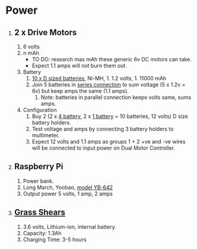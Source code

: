 # Power
1. ## 2 x Drive Motors
	1. 6 volts
	1. n mAh
		* TO DO: research max mAh these generic 6v DC motors can take. 
		* Expect 1.1 amps will not burn them out.
	1. Battery
		1. [10 x D sized batteries](http://www.ebay.com.au/itm/10-pcs-D-11000mAh-Ni-Mh-1-2V-rechargeable-battery-RED-/170712880328?hash=item27bf47d4c8), Ni-MH, 1. 1.2 volts, 1. 11000 mAh
		1. Join 5 batteries in [series connection](http://www.dcbattery.com/faq.html#6) to sum voltage (5 x 1.2v = 6v) but keep amps the same (1.1 amps).
			1. Note: batteries in parallel connection keeps volts same, sums amps.
	1. Configuration
		1. Buy 2 (2 x [4 battery](http://www.ebay.com.au/itm/4-D-Battery-Holder-/131004784066?hash=item1e807e5dc2), 2 x [1 battery](http://www.ebay.com.au/itm/Plastic-Battery-Holder-for-1-D-Size-battery-/121183779623?hash=item1c371dbb27) = 10 batteries, 12 volts) D size battery holders.
		1. Test voltage and amps by connecting 3 battery holders to multimeter.
		1. Expect 12 volts and 1.1 amps as groups 1 + 2 +ve and -ve wires will be connected to input power on Dual Motor Controller.
1. ## Raspberry Pi
	1. Power bank.
	1. Long March, Yoobao, [model YB-642](http://www.yoobao.com/en/product.asp?a_id=295&b_id=143)
	1. Output power 5 volts, 1 amp, 2 amps
1. ## [Grass Shears](http://www.ebay.com.au/itm/Hedge-Trimmer-Cordless-3-6v-Lithium-ion-2-in1-Garden-Pruner-Mini-Shrub-Shear-Set-/290973219193?hash=item43bf5af979)
	1. 3.6 volts, Lithium-ion, internal battery.
	1. Capacity: 1.3Ah
	1. Charging Time: 3-5 hours